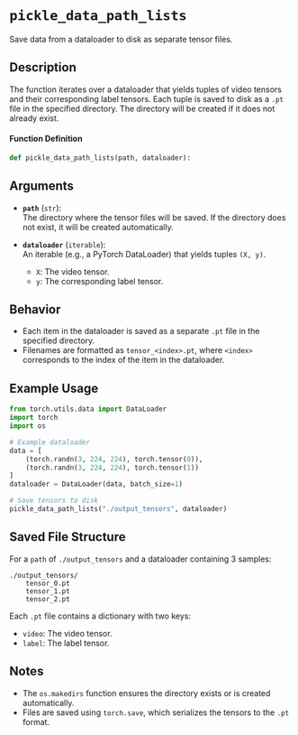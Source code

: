 # `pickle_data_path_lists`

Save data from a dataloader to disk as separate tensor files.

## Description

The function iterates over a dataloader that yields tuples of video tensors and their corresponding label tensors. Each tuple is saved to disk as a `.pt` file in the specified directory. The directory will be created if it does not already exist.

#### Function Definition
```python
def pickle_data_path_lists(path, dataloader):
```

## Arguments

- **`path`** (`str`):  
  The directory where the tensor files will be saved. If the directory does not exist, it will be created automatically.

- **`dataloader`** (`iterable`):  
  An iterable (e.g., a PyTorch DataLoader) that yields tuples `(X, y)`.  
  - `X`: The video tensor.  
  - `y`: The corresponding label tensor.

## Behavior

- Each item in the dataloader is saved as a separate `.pt` file in the specified directory.
- Filenames are formatted as `tensor_<index>.pt`, where `<index>` corresponds to the index of the item in the dataloader.

## Example Usage

```python
from torch.utils.data import DataLoader
import torch
import os

# Example dataloader
data = [ 
    (torch.randn(3, 224, 224), torch.tensor(0)), 
    (torch.randn(3, 224, 224), torch.tensor(1))
]
dataloader = DataLoader(data, batch_size=1)

# Save tensors to disk
pickle_data_path_lists("./output_tensors", dataloader)
```

## Saved File Structure

For a `path` of `./output_tensors` and a dataloader containing 3 samples:
```
./output_tensors/
    tensor_0.pt
    tensor_1.pt
    tensor_2.pt
```

Each `.pt` file contains a dictionary with two keys:
- `video`: The video tensor.
- `label`: The label tensor.

## Notes

- The `os.makedirs` function ensures the directory exists or is created automatically.
- Files are saved using `torch.save`, which serializes the tensors to the `.pt` format.
